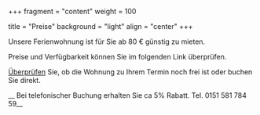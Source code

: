 +++
fragment = "content"
weight = 100

title = "Preise"
background = "light"
align = "center"
+++

Unsere Ferienwohnung ist für Sie ab 80 € günstig zu mieten. 

Preise und Verfügbarkeit können Sie im folgenden Link überprüfen. 

[Überprüfen](https://tportal.toubiz.de/brilon/ukv/house/GER00020060005418109) Sie, ob die Wohnung zu Ihrem Termin noch frei ist oder buchen Sie direkt.

__ Bei telefonischer Buchung erhalten Sie ca 5% Rabatt. Tel. 0151 581 784 59__
